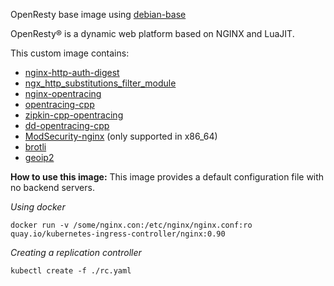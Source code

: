 OpenResty base image using [debian-base](quay.io/kubernetes-ingress-controller/debian-base-amd64)

OpenResty® is a dynamic web platform based on NGINX and LuaJIT.

This custom image contains:

- [nginx-http-auth-digest](https://github.com/atomx/nginx-http-auth-digest)
- [ngx_http_substitutions_filter_module](https://github.com/yaoweibin/ngx_http_substitutions_filter_module)
- [nginx-opentracing](https://github.com/opentracing-contrib/nginx-opentracing)
- [opentracing-cpp](https://github.com/opentracing/opentracing-cpp)
- [zipkin-cpp-opentracing](https://github.com/rnburn/zipkin-cpp-opentracing)
- [dd-opentracing-cpp](https://github.com/DataDog/dd-opentracing-cpp)
- [ModSecurity-nginx](https://github.com/SpiderLabs/ModSecurity-nginx) (only supported in x86_64)
- [brotli](https://github.com/google/brotli)
- [geoip2](https://github.com/leev/ngx_http_geoip2_module)

**How to use this image:**
This image provides a default configuration file with no backend servers.

_Using docker_

```console
docker run -v /some/nginx.con:/etc/nginx/nginx.conf:ro quay.io/kubernetes-ingress-controller/nginx:0.90
```

_Creating a replication controller_

```console
kubectl create -f ./rc.yaml
```
